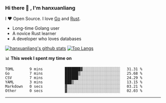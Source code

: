 ### Hi there 👋 , I'm hanxuanliang

<!--
**hanxuanliang/hanxuanliang** is a ✨ _special_ ✨ repository because its `README.md` (this file) appears on your GitHub profile.

Here are some ideas to get you started:

- 🔭 I’m currently working on ...
- 🌱 I’m currently learning ...
- 👯 I’m looking to collaborate on ...
- 🤔 I’m looking for help with ...
- 💬 Ask me about ...
- 📫 How to reach me: ...
- 😄 Pronouns: ...
- ⚡ Fun fact: ...
-->
I ❤ Open Source. I love [Go](https://golang.org) and [Rust](https://www.rust-lang.org/zh-CN/).

* Long-time Golang user
* A novice Rust learner
* A developer who loves databases

[![hanxuanliang's github stats](https://github-readme-stats.vercel.app/api/top-langs/?username=hanxuanliang&hide=html)](https://github.com/anuraghazra/github-readme-stats)
[![Top Langs](https://github-readme-stats.vercel.app/api?username=hanxuanliang&show_icons=true&count_private=true&line_height=40)](https://github.com/anuraghazra/github-readme-stats)

📊 **This week I spent my time on**
<!--START_SECTION:waka-->

```text
TOML       9 mins          ███████▓░░░░░░░░░░░░░░░░░   31.31 %
Go         7 mins          ██████▒░░░░░░░░░░░░░░░░░░   25.68 %
CSV        7 mins          ██████░░░░░░░░░░░░░░░░░░░   24.29 %
YAML       3 mins          ███▒░░░░░░░░░░░░░░░░░░░░░   13.15 %
Markdown   0 secs          ▓░░░░░░░░░░░░░░░░░░░░░░░░   03.21 %
Other      0 secs          ▓░░░░░░░░░░░░░░░░░░░░░░░░   02.03 %
```

<!--END_SECTION:waka-->

***
